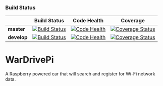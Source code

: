 ### Build Status
|             | Build Status | Code Health | Coverage |
|-------------|---------|-------------|----------|
| **master**  |[![Build Status](https://travis-ci.org/MorenoB/WarDrivePi.svg?branch=master)](https://travis-ci.org/MorenoB/WarDrivePi) | [![Code Health](https://landscape.io/github/MorenoB/WarDrivePi/master/landscape.svg?style=flat)](https://landscape.io/github/MorenoB/WarDrivePi/master) | [![Coverage Status](https://coveralls.io/repos/github/MorenoB/WarDrivePi/badge.svg?branch=master)](https://coveralls.io/github/MorenoB/WarDrivePi?branch=master) |
| **develop** |[![Build Status](https://travis-ci.org/MorenoB/WarDrivePi.svg?branch=dev)](https://travis-ci.org/MorenoB/WarDrivePi) |  [![Code Health](https://landscape.io/github/MorenoB/WarDrivePi/dev/landscape.svg?style=flat)](https://landscape.io/github/MorenoB/WarDrivePi/dev) | [![Coverage Status](https://coveralls.io/repos/github/MorenoB/WarDrivePi/badge.svg?branch=dev)](https://coveralls.io/github/MorenoB/WarDrivePi?branch=dev) |

# WarDrivePi
A Raspberry powered car that will search and register for Wi-Fi network data.
